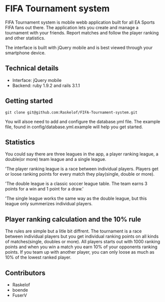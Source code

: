FIFA Tournament system
=============

FIFA Tournament system is mobile webb application built for all EA Sports FIFA fans out there. The application lets you create and manage a tournament with your friends. Report matches and follow the player ranking and other statistics.

The interface is built with jQuery mobile and is best viewed through your smartphone device.

Technical details
-------------

* Interface: jQuery mobile
* Backend: ruby 1.9.2 and rails 3.1.1

Getting started
-------------

	git clone git@github.com:Raskelof/FIFA-Tournament-system.git
	
You will alsoe need to add and configure the database.yml file. The example file, found in config/database.yml.example will help you get started.

Statistics
-------------

You could say there are three leagues in the app, a player ranking league, a double(or more) team league and a single league.

'The player ranking league is a race between individual players. Players get or loose ranking points for every match they play(single, double or more).

'The double league is a classic soccer league table. The team earns 3 points for a win and 1 point for a draw.' 

'The single league works the same way as the double league, but this league only summerizes individual players.


Player ranking calculation and the 10% rule
-------------

The rules are simple but a litle bit diffrent. The tournament is a race between individual players but you get individual ranking points on all kinds of matches(single, doubles or more).  All players starts out with 1000 ranking points and when you win a match you earn 10% of your opponents ranking points. If you team up with another player, you can only loose as much as 10% of the lowest ranked player.

Contributors
-------------

* Raskelof
* boende
* FuserV
